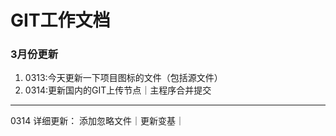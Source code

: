 # GIT工作文档
### 3月份更新
1. 0313:今天更新一下项目图标的文件（包括源文件）
2. 0314:更新国内的GIT上传节点｜主程序合并提交
---
0314 详细更新：
添加忽略文件｜更新变基｜



